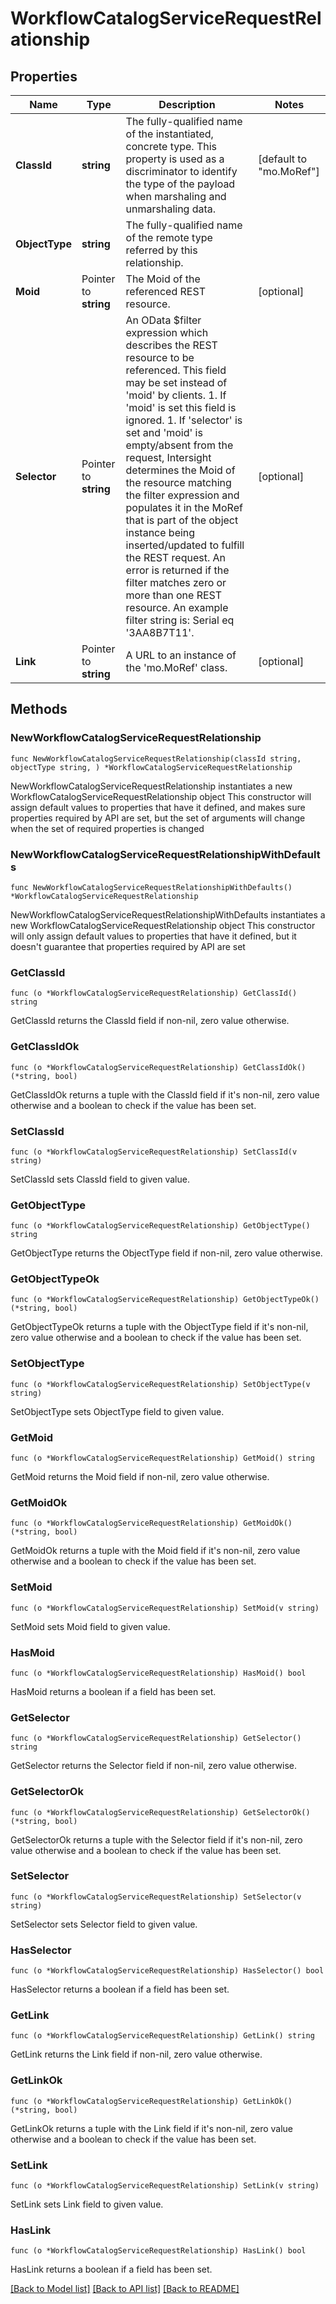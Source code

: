 # WorkflowCatalogServiceRequestRelationship

## Properties

Name | Type | Description | Notes
------------ | ------------- | ------------- | -------------
**ClassId** | **string** | The fully-qualified name of the instantiated, concrete type. This property is used as a discriminator to identify the type of the payload when marshaling and unmarshaling data. | [default to "mo.MoRef"]
**ObjectType** | **string** | The fully-qualified name of the remote type referred by this relationship. | 
**Moid** | Pointer to **string** | The Moid of the referenced REST resource. | [optional] 
**Selector** | Pointer to **string** | An OData $filter expression which describes the REST resource to be referenced. This field may be set instead of &#39;moid&#39; by clients. 1. If &#39;moid&#39; is set this field is ignored. 1. If &#39;selector&#39; is set and &#39;moid&#39; is empty/absent from the request, Intersight determines the Moid of the resource matching the filter expression and populates it in the MoRef that is part of the object instance being inserted/updated to fulfill the REST request. An error is returned if the filter matches zero or more than one REST resource. An example filter string is: Serial eq &#39;3AA8B7T11&#39;. | [optional] 
**Link** | Pointer to **string** | A URL to an instance of the &#39;mo.MoRef&#39; class. | [optional] 

## Methods

### NewWorkflowCatalogServiceRequestRelationship

`func NewWorkflowCatalogServiceRequestRelationship(classId string, objectType string, ) *WorkflowCatalogServiceRequestRelationship`

NewWorkflowCatalogServiceRequestRelationship instantiates a new WorkflowCatalogServiceRequestRelationship object
This constructor will assign default values to properties that have it defined,
and makes sure properties required by API are set, but the set of arguments
will change when the set of required properties is changed

### NewWorkflowCatalogServiceRequestRelationshipWithDefaults

`func NewWorkflowCatalogServiceRequestRelationshipWithDefaults() *WorkflowCatalogServiceRequestRelationship`

NewWorkflowCatalogServiceRequestRelationshipWithDefaults instantiates a new WorkflowCatalogServiceRequestRelationship object
This constructor will only assign default values to properties that have it defined,
but it doesn't guarantee that properties required by API are set

### GetClassId

`func (o *WorkflowCatalogServiceRequestRelationship) GetClassId() string`

GetClassId returns the ClassId field if non-nil, zero value otherwise.

### GetClassIdOk

`func (o *WorkflowCatalogServiceRequestRelationship) GetClassIdOk() (*string, bool)`

GetClassIdOk returns a tuple with the ClassId field if it's non-nil, zero value otherwise
and a boolean to check if the value has been set.

### SetClassId

`func (o *WorkflowCatalogServiceRequestRelationship) SetClassId(v string)`

SetClassId sets ClassId field to given value.


### GetObjectType

`func (o *WorkflowCatalogServiceRequestRelationship) GetObjectType() string`

GetObjectType returns the ObjectType field if non-nil, zero value otherwise.

### GetObjectTypeOk

`func (o *WorkflowCatalogServiceRequestRelationship) GetObjectTypeOk() (*string, bool)`

GetObjectTypeOk returns a tuple with the ObjectType field if it's non-nil, zero value otherwise
and a boolean to check if the value has been set.

### SetObjectType

`func (o *WorkflowCatalogServiceRequestRelationship) SetObjectType(v string)`

SetObjectType sets ObjectType field to given value.


### GetMoid

`func (o *WorkflowCatalogServiceRequestRelationship) GetMoid() string`

GetMoid returns the Moid field if non-nil, zero value otherwise.

### GetMoidOk

`func (o *WorkflowCatalogServiceRequestRelationship) GetMoidOk() (*string, bool)`

GetMoidOk returns a tuple with the Moid field if it's non-nil, zero value otherwise
and a boolean to check if the value has been set.

### SetMoid

`func (o *WorkflowCatalogServiceRequestRelationship) SetMoid(v string)`

SetMoid sets Moid field to given value.

### HasMoid

`func (o *WorkflowCatalogServiceRequestRelationship) HasMoid() bool`

HasMoid returns a boolean if a field has been set.

### GetSelector

`func (o *WorkflowCatalogServiceRequestRelationship) GetSelector() string`

GetSelector returns the Selector field if non-nil, zero value otherwise.

### GetSelectorOk

`func (o *WorkflowCatalogServiceRequestRelationship) GetSelectorOk() (*string, bool)`

GetSelectorOk returns a tuple with the Selector field if it's non-nil, zero value otherwise
and a boolean to check if the value has been set.

### SetSelector

`func (o *WorkflowCatalogServiceRequestRelationship) SetSelector(v string)`

SetSelector sets Selector field to given value.

### HasSelector

`func (o *WorkflowCatalogServiceRequestRelationship) HasSelector() bool`

HasSelector returns a boolean if a field has been set.

### GetLink

`func (o *WorkflowCatalogServiceRequestRelationship) GetLink() string`

GetLink returns the Link field if non-nil, zero value otherwise.

### GetLinkOk

`func (o *WorkflowCatalogServiceRequestRelationship) GetLinkOk() (*string, bool)`

GetLinkOk returns a tuple with the Link field if it's non-nil, zero value otherwise
and a boolean to check if the value has been set.

### SetLink

`func (o *WorkflowCatalogServiceRequestRelationship) SetLink(v string)`

SetLink sets Link field to given value.

### HasLink

`func (o *WorkflowCatalogServiceRequestRelationship) HasLink() bool`

HasLink returns a boolean if a field has been set.


[[Back to Model list]](../README.md#documentation-for-models) [[Back to API list]](../README.md#documentation-for-api-endpoints) [[Back to README]](../README.md)


